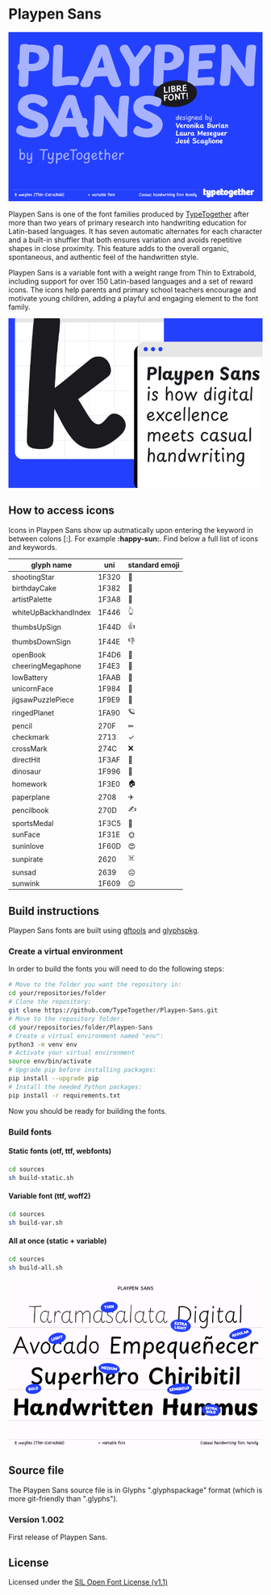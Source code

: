 # Playpen Sans

![Hello Playpen Sans](documentation/images/PLAYPEN-SANS-TYPETOGETHER_01.png)

Playpen Sans is one of the font families produced by [TypeTogether](https://type-together.com) after more than two years of primary research into handwriting education for Latin-based languages. It has seven automatic alternates for each character and a built-in shuffler that both ensures variation and avoids repetitive shapes in close proximity. This feature adds to the overall organic, spontaneous, and authentic feel of the handwritten style.

Playpen Sans is a variable font with a weight range from Thin to Extrabold, including support for over 150 Latin-based languages and a set of reward icons. The icons help parents and primary school teachers encourage and motivate young children, adding a playful and engaging element to the font family.

![Playpen Sans](documentation/images/PLAYPEN-SANS-TYPETOGETHER_02.png)

## How to access icons

Icons in Playpen Sans show up autmatically upon entering the keyword in between colons [:]. For example **:happy-sun:**. Find below a full list of icons and keywords.


| glyph name           | uni |  standard emoji  |
| --- | --- | --- |
| shootingStar         | 1F320 |  🌠  |
| birthdayCake         | 1F382 |  🎂  |
| artistPalette        | 1F3A8 |  🎨  |
| whiteUpBackhandIndex | 1F446 |  👆  |
| thumbsUpSign         | 1F44D |  👍  |
| thumbsDownSign       | 1F44E |  👎  |
| openBook             | 1F4D6 |  📖  |
| cheeringMegaphone    | 1F4E3 |  📣  |
| lowBattery           | 1FAAB |  🪫  |
| unicornFace          | 1F984 |  🦄  |
| jigsawPuzzlePiece    | 1F9E9 |  🧩  |
| ringedPlanet         | 1FA90 |  🪐  |
| pencil               | 270F  |  ✏  |
| checkmark            | 2713  |  ✓  |
| crossMark            | 274C  |  ❌  |
| directHit            | 1F3AF |  🎯  |
| dinosaur             | 1F996 |  🦖  |
| homework             | 1F3E0 |  🏠  |
| paperplane           | 2708  |  ✈︎  |
| pencilbook           | 270D  |  ✍️  |
| sportsMedal          | 1F3C5 |  🏅  |
| sunFace              | 1F31E |  🌞  |
| suninlove            | 1F60D |  😍  |
| sunpirate            | 2620  |  ☠️  |
| sunsad               | 2639  |  ☹️  |
| sunwink              | 1F609 |  😉  |

## Build instructions

Playpen Sans fonts are built using [gftools](https://github.com/googlefonts/gftools) and [glyphspkg](https://github.com/jenskutilek/glyphspkg).

### Create a virtual environment

In order to build the fonts you will need to do the following steps:

```sh
# Move to the folder you want the repository in:
cd your/repositories/folder
# Clone the repository:
git clone https://github.com/TypeTogether/Playpen-Sans.git
# Move to the repository folder:
cd your/repositories/folder/Playpen-Sans
# Create a virtual environment named "env":
python3 -m venv env
# Activate your virtual environment
source env/bin/activate
# Upgrade pip before installing packages:
pip install --upgrade pip
# Install the needed Python packages:
pip install -r requirements.txt
```

Now you should be ready for building the fonts.

### Build fonts

#### Static fonts (otf, ttf, webfonts)

```sh
cd sources
sh build-static.sh
```

#### Variable font (ttf, woff2)

```sh
cd sources
sh build-var.sh
```

#### All at once (static + variable)

```sh
cd sources
sh build-all.sh
```

![Playpen Sans](documentation/images/PLAYPEN-SANS-TYPETOGETHER_04.png)


## Source file

The Playpen Sans source file is in Glyphs ".glyphspackage" format (which is more git-friendly than ".glyphs").

### Version 1.002
First release of Playpen Sans.

## License

Licensed under the [SIL Open Font License (v1.1)](https://scripts.sil.org/cms/scripts/page.php?site_id=nrsi&id=OFL)
